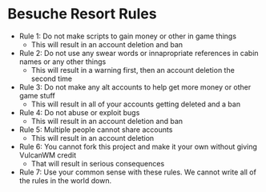 # Besuche Resort Rules

- Rule 1: Do not make scripts to gain money or other in game things
  - This will result in an account deletion and ban
- Rule 2: Do not use any swear words or innapropriate references in cabin names or any other things
  - This will result in a warning first, then an account deletion the second time
- Rule 3: Do not make any alt accounts to help get more money or other game stuff
  - This will result in all of your accounts getting deleted and a ban
- Rule 4: Do not abuse or exploit bugs
  - This will result in an account deletion and ban
- Rule 5: Multiple people cannot share accounts
  - This will result in an account deletion
- Rule 6: You cannot fork this project and make it your own without giving VulcanWM credit
  - That will result in serious consequences
- Rule 7: Use your common sense with these rules. We cannot write all of the rules in the world down. 
